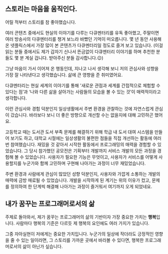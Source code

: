 
## 스토리는 마음을 움직인다.
어릴 적부터 스토리를 참 좋아했습니다. 

여러 콘텐츠 중에서도 현실의 이야기를 다루는 다큐멘터리를 유독 좋아했고, 주말이면 여러 방송사의 다큐멘터리를 챙겨 보느라 바빴던 기억이 떠오릅니다. 몇 년 동안 사용해 온 넷플릭스에서 가장 많이 본 콘텐츠가 다큐멘터리일 정도로 즐겨 보고 있습니다. (이걸 읽는 분들 중에서도 제가 갑자기 신나서 뜬금없이 다큐멘터리 이야기를 하며 추천한 분들도 몇 분 계실 겁니다. 받아주신 분들 감사합니다.😉)

그냥 마음이 가서 이어져 온 행동인데, 지나고 나서 생각해 보니 저의 관심사와 성향을 가장 잘 나타낸다고 생각했습니다. 삶에 큰 영향을 준 취미였어요.

다큐멘터리는 현실 세계의 이야기를 통해 '새로운 관점과 세계를 간접적으로 체험할 수 있다는 점’과 ‘나와 다른 삶을 살아가는 사람들의 모습을 볼 수 있는 것’이 매력적이라고 생각합니다. 

이런 관심사와 경험 덕분인지 일상생활에서 주변 환경을 관찰하는 것에 자연스럽게 관심이 갔습니다. 바라보다 보니 더 좋은 방향으로 개선할 수는 없을지에 대해 고민하곤 했어요.

고등학교 때는 도서관 도서 부족 문제를 해결하기 위해 학급 내 도서 대여 시스템을 만들어 보기도 하고, 대학교 시절에는 일상생활의 불편한 점들을 직접 개선하는 활동에 여러 번 참여했습니다. 재밌을 것 같아서 시작한 활동에서 프로그래밍의 매력을 경험할 수 있었습니다. 그 당시 참가했던 공모전은 기획부터 개발까지 서비스 개발의 모든 과정을 경험해 볼 수 있었습니다. 사용자가 필요한 기능은 무엇이고, 사용자가 서비스를 어떻게 사용할지를 누군가와 함께 고민하며 구현해 나아가는 과정이 너무 재밌었습니다. 

주변 환경과 사람에게 관심이 많았던 성향 덕분인지, 사용자와 가깝게 소통하는 개발의 매력에 금방 매료될 수 있었습니다. 개발을 시작하게 된 계기는 위의 이유가 컸고, 문제를 정의하여 한 단계씩 해결해 나아가는 과정이 즐거워서 여기까지 오게 되었네요. 

## 내가 꿈꾸는 프로그래머로서의 삶

주제로 돌아와서, 제가 꿈꾸는 프로그래머의 삶의 기반이자 가장 중요한 가치는 **행복**입니다.
사람마다 행복의 기준은 다르듯 제 행복의 요인에도 여러 가지가 있습니다.

그중 자아실현이 저에게는 중요한 가치입니다. 누군가의 일상에 작더라도 긍정적인 영향을 줄 수 있는 일이라면, 그 스토리를 가까운 곳에서 바라볼 수 있다면, 행복한 프로그래머로서의 삶이 아닌가 싶습니다.

